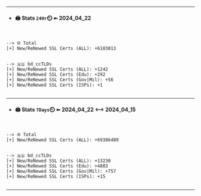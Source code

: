

---
- #### 🖨️ **Stats** `24Hr`⏲️ ➼ 2024_04_22
```console


--> 🌐 Total
[+] New/ReNewed SSL Certs (ALL): +6183013


--> 🇧🇩 bd_ccTLDs
[+] New/ReNewed SSL Certs (ALL): +1242
[+] New/ReNewed SSL Certs (Edu): +292
[+] New/ReNewed SSL Certs (Gov|Mil): +56
[+] New/ReNewed SSL Certs (ISPs): +1


```

---
- #### 🖨️ **Stats** `7Days`⏲️ ➼ 2024_04_22 <--> 2024_04_15
```console


--> 🌐 Total
[+] New/ReNewed SSL Certs (ALL): +69386480


--> 🇧🇩 bd_ccTLDs
[+] New/ReNewed SSL Certs (ALL): +13230
[+] New/ReNewed SSL Certs (Edu): +4883
[+] New/ReNewed SSL Certs (Gov|Mil): +757
[+] New/ReNewed SSL Certs (ISPs): +15


```

---

